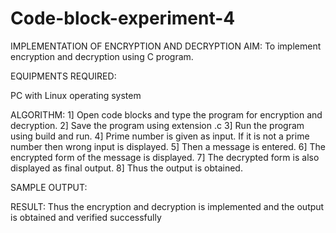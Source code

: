 # Code-block-experiment-4
IMPLEMENTATION OF ENCRYPTION AND DECRYPTION
AIM:
To implement encryption and decryption using C program.

EQUIPMENTS REQUIRED:

PC with Linux operating system

ALGORITHM:
1] Open code blocks and type the program for encryption and decryption. 2] Save the program using extension .c
3]	Run the program using build and run.
4]	Prime number is given as input. If it is not a prime number then wrong input is displayed. 5] Then a message is entered.
6]	The encrypted form of the message is displayed.
7]	The decrypted form is also displayed as final output. 8] Thus the output is obtained.






SAMPLE OUTPUT:

RESULT:
Thus the encryption and decryption is implemented and the output is obtained and verified successfully
